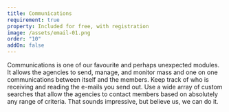 ```yaml
---
title: Communications
requirement: true
property: Included for free, with registration
image: /assets/email-01.png
order: "10"
addOn: false
---
```

Communications is one of our favourite and perhaps unexpected modules. It allows the agencies to send, manage, and monitor mass and one on one communications between itself and the members. Keep track of who is receiving and reading the e-mails you send out. Use a wide array of custom searches that allow the agencies to contact members based on absolutely any range of criteria. That sounds impressive, but believe us, we can do it.